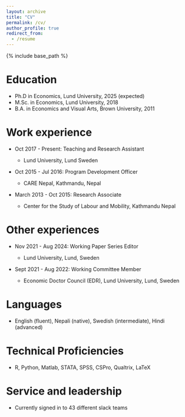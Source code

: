 ```yaml
---
layout: archive
title: "CV"
permalink: /cv/
author_profile: true
redirect_from:
  - /resume
---
```


{% include base_path %}

Education
======
* Ph.D in Economics, Lund University, 2025 (expected)
* M.Sc. in Economics, Lund University, 2018
* B.A. in Economics and Visual Arts, Brown University, 2011

Work experience
======
* Oct 2017 - Present: Teaching and Research Assistant
  * Lund University, Lund Sweden

* Oct 2015 - Jul 2016: Program Development Officer
  * CARE Nepal, Kathmandu, Nepal

* March 2013 - Oct 2015: Research Associate
  * Center for the Study of Labour and Mobility, Kathmandu Nepal

  
Other experiences
======
* Nov 2021 - Aug 2024: Working Paper Series Editor
  * Lund University, Lund, Sweden

* Sept 2021 - Aug 2022: Working Committee Member
  * Economic Doctor Council (EDR), Lund University, Lund, Sweden

Languages
======
* English (fluent), Nepali (native), Swedish (intermediate), Hindi (advanced)
    
Technical Proficiencies
======
* R, Python, Matlab, STATA, SPSS, CSPro, Qualtrix, LaTeX
  
Service and leadership
======
* Currently signed in to 43 different slack teams
